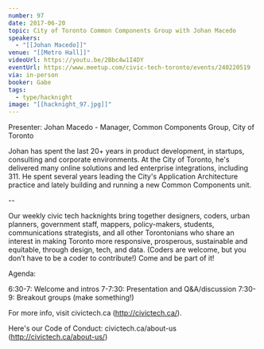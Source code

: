 ```yaml
---
number: 97
date: 2017-06-20
topic: City of Toronto Common Components Group with Johan Macedo
speakers:
  - "[[Johan Macedo]]"
venue: "[[Metro Hall]]"
videoUrl: https://youtu.be/2Bbc4w1I4DY
eventUrl: https://www.meetup.com/civic-tech-toronto/events/240220519
via: in-person
booker: Gabe
tags:
  - type/hacknight
image: "[[hacknight_97.jpg]]"
---
```


Presenter: Johan Macedo - Manager, Common Components Group, City of Toronto

Johan has spent the last 20+ years in product development, in startups, consulting and corporate environments. At the City of Toronto, he's delivered many online solutions and led enterprise integrations, including 311. He spent several years leading the City's Application Architecture practice and lately building and running a new Common Components unit.

--

Our weekly civic tech hacknights bring together designers, coders, urban planners, government staff, mappers, policy-makers, students, communications strategists, and all other Torontonians who share an interest in making Toronto more responsive, prosperous, sustainable and equitable, through design, tech, and data. (Coders are welcome, but you don’t have to be a coder to contribute!) Come and be part of it!

Agenda:

6:30-7: Welcome and intros
7-7:30: Presentation and Q&A/discussion
7:30-9: Breakout groups (make something!)

For more info, visit civictech.ca (http://civictech.ca/).

Here's our Code of Conduct: civictech.ca/about-us (http://civictech.ca/about-us/)